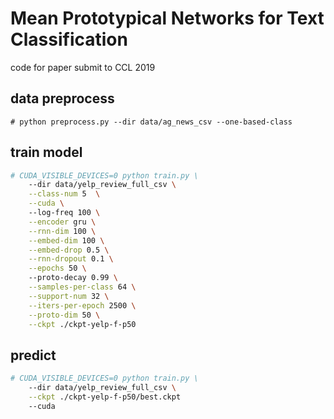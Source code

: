 # Mean Prototypical Networks for Text Classification
code for paper submit to CCL 2019

## data preprocess
`# python preprocess.py --dir data/ag_news_csv --one-based-class`

## train model
```bash
# CUDA_VISIBLE_DEVICES=0 python train.py \
    --dir data/yelp_review_full_csv \
    --class-num 5  \
    --cuda \ 
    --log-freq 100 \
    --encoder gru \
    --rnn-dim 100 \
    --embed-dim 100 \
    --embed-drop 0.5 \
    --rnn-dropout 0.1 \
    --epochs 50 \ 
    --proto-decay 0.99 \
    --samples-per-class 64 \
    --support-num 32 \
    --iters-per-epoch 2500 \
    --proto-dim 50 \
    --ckpt ./ckpt-yelp-f-p50 
```

## predict
```bash
# CUDA_VISIBLE_DEVICES=0 python train.py \
    --dir data/yelp_review_full_csv \
    --ckpt ./ckpt-yelp-f-p50/best.ckpt
    --cuda

```